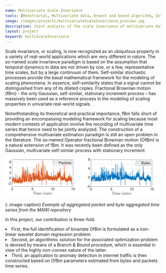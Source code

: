 ```yaml
---
name: Multivariate Scale Invariance
tools: [Monofractal, Multivariate data, Branch and bound algorithm, Internet traffic]
image: /images/projects/multivariateScaleInvariance_preview.jpg
description: Joint analysis of the scale invariance of multivariate data.
layout: project
keyword: multiScaleInvariance
---
```



Scale invariance, or scaling, is now recognized as an ubiquitous property in a variety of real-world applications which are very different in nature. The so-named scale invariance paradigm is based on the assumption that temporal dynamics in data are not driven by one, or a few, representative time scales, but by a large continuum of them. Self-similar stochastic processes provide the basal mathematical framework for the modeling of scaling phenomena. In essence, self-similarity states that a signal cannot be distinguished from any of its dilated copies. Fractional Brownian motion (fBm) - the only Gaussian, self-similar, stationary increment process – has massively been used as a reference process in the modeling of scaling
properties in univariate real-world signals.
 
Notwithstanding its theoretical and practical importance, fBm falls short of providing an encompassing modeling framework for scaling because most modern contexts of application involve the recording of multivariate time series that hence need to be jointly analyzed. The construction of a comprehensive multivariate estimation paradigm is still an open problem in the literature. The so-named Operator fractional Brownian motion (OfBm) is a natural extension of fBm. It was recently been
defined as the only Gaussian, multivariate self-similar process with stationary increment.

![preview](/images/projects/multivariateScaleInvariance_internet.png)

{:.image-caption}
*Example of aggregated packet and byte aggregated time series from the MAWI repository*


In this project, our contribution is three-fold. 
<li> First, the full identification of bivariate OfBm is formulated as a non-linear wavelet domain regression problem.
<li> Second, an algorithmic solution for the associated optimization problem is devised by means of a Branch & Bound procedure, which is essential in view of the highly non-convex nature of the latter.
<li> Third, an application to anomaly detection in internet traffic is then constructed based on OfBm parameters estimated from bytes and packets time series.
